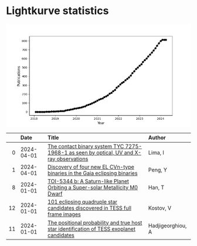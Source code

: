 
<h1>Lightkurve statistics</h1>
  
![publications](lightkurve-publications.png)  
  
|    | Date       | Title                                                                                                                                                       | Author            |
|---:|:-----------|:------------------------------------------------------------------------------------------------------------------------------------------------------------|:------------------|
|  0 | 2024-04-01 | [The contact binary system TYC 7275-1968-1 as seen by optical, UV and X-ray observations](https://ui.adsabs.harvard.edu/abs/2024NewA..10702145L/abstract)   | Lima, I           |
|  1 | 2024-04-01 | [Discovery of four new EL CVn-type binaries in the Gaia eclipsing binaries](https://ui.adsabs.harvard.edu/abs/2024NewA..10702153P/abstract)                 | Peng, Y           |
|  8 | 2024-01-01 | [TOI-5344 b: A Saturn-like Planet Orbiting a Super-solar Metallicity M0 Dwarf](https://ui.adsabs.harvard.edu/abs/2024AJ....167....4H/abstract)              | Han, T            |
| 12 | 2024-01-01 | [101 eclipsing quadruple star candidates discovered in TESS full frame images](https://ui.adsabs.harvard.edu/abs/2024MNRAS.527.3995K/abstract)              | Kostov, V         |
| 11 | 2024-01-01 | [The positional probability and true host star identification of TESS exoplanet candidates](https://ui.adsabs.harvard.edu/abs/2024MNRAS.527.4018H/abstract) | Hadjigeorghiou, A |
